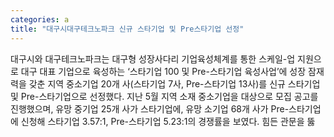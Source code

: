 ```yaml
---
categories: a
title: "대구시대구테크노파크 신규 스타기업 및 Pre스타기업 선정"
---
```

대구시와 대구테크노파크는 대구형 성장사다리 기업육성체계를 통한 스케일-업 지원으로 대구 대표 기업으로 육성하는 ‘스타기업 100 및 Pre-스타기업 육성사업’에 성장 잠재력을 갖춘 지역 중소기업 20개 사(스타기업 7사, Pre-스타기업 13사)를 신규 스타기업 및 Pre-스타기업으로 선정했다. 지난 5월 지역 소재 중소기업을 대상으로 모집 공고를 진행했으며, 유망 중기업 25개 사가 스타기업에, 유망 소기업 68개 사가 Pre-스타기업에 신청해 스타기업 3.57:1, Pre-스타기업 5.23:1의 경쟁률을 보였다. 힘든 관문을 뚫